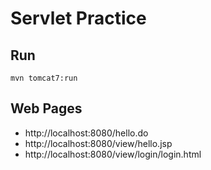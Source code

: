 # Servlet Practice

## Run
```
mvn tomcat7:run
```

## Web Pages
- http://localhost:8080/hello.do
- http://localhost:8080/view/hello.jsp
- http://localhost:8080/view/login/login.html
